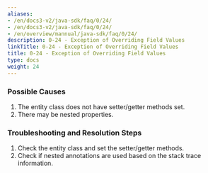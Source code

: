 ```yaml
---
aliases:
- /en/docs3-v2/java-sdk/faq/0/24/
- /en/docs3-v2/java-sdk/faq/0/24/
- /en/overview/mannual/java-sdk/faq/0/24/
description: 0-24 - Exception of Overriding Field Values
linkTitle: 0-24 - Exception of Overriding Field Values
title: 0-24 - Exception of Overriding Field Values
type: docs
weight: 24
---
```








### Possible Causes

1. The entity class does not have setter/getter methods set.
2. There may be nested properties.

### Troubleshooting and Resolution Steps

1. Check the entity class and set the setter/getter methods.
2. Check if nested annotations are used based on the stack trace information.

